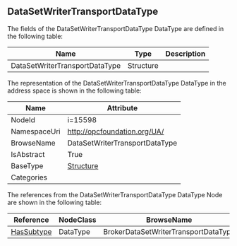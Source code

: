 <!-- datatype -->
## DataSetWriterTransportDataType
  
<!-- end of description -->
The fields of the DataSetWriterTransportDataType DataType are defined in the following table:  

|Name|Type|Description|
|---|---|---|
|DataSetWriterTransportDataType|Structure||

The representation of the DataSetWriterTransportDataType DataType in the address space is shown in the following table:  

|Name|Attribute|
|---|---|
|NodeId|i=15598|
|NamespaceUri|http://opcfoundation.org/UA/|
|BrowseName|DataSetWriterTransportDataType|
|IsAbstract|True|
|BaseType|[Structure](../../DataTypes/Structure/readme.md)|
|Categories||

The references from the DataSetWriterTransportDataType DataType Node are shown in the following table:  

|Reference|NodeClass|BrowseName|DataType|TypeDefinition|ModellingRule|
|---|---|---|---|---|---|
|[HasSubtype](../../ReferenceTypes/HasSubtype/readme.md)|DataType|BrokerDataSetWriterTransportDataType||||

